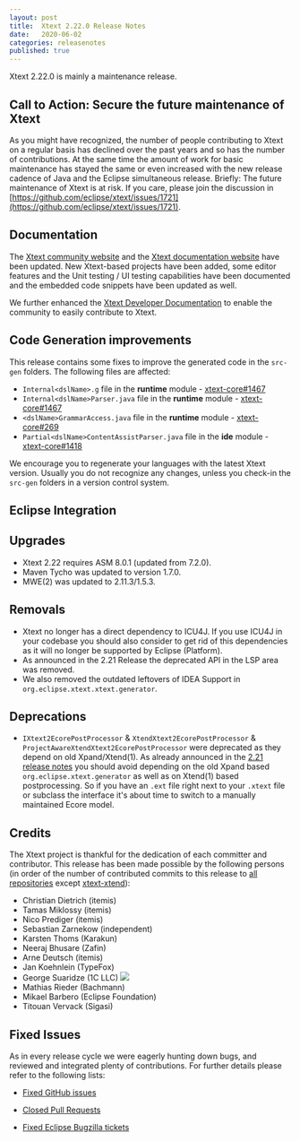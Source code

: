 ```yaml
---
layout: post
title:  Xtext 2.22.0 Release Notes
date:   2020-06-02
categories: releasenotes
published: true
---
```


Xtext 2.22.0 is mainly a maintenance release.

## Call to Action: Secure the future maintenance of Xtext

As you might have recognized, the number of people contributing to Xtext on a regular basis has declined over the past years and so has the number of contributions. At the same time the amount of work for basic maintenance has stayed the same or even increased with the new release cadence of Java and the Eclipse simultaneous release. Briefly: The future maintenance of Xtext is at risk. If you care, please join the discussion in [https://github.com/eclipse/xtext/issues/1721](https://github.com/eclipse/xtext/issues/1721).

## Documentation

The [Xtext community website](https://www.eclipse.org/Xtext/community.html) and the [Xtext documentation website](https://www.eclipse.org/Xtext/documentation/index.html) have been updated. New Xtext-based projects have been added, some editor features and the Unit testing / UI testing capabilities have been documented and the embedded code snippets have been updated as well.

We further enhanced the [Xtext Developer Documentation](https://github.com/eclipse/xtext/tree/master/dev-doc) to enable the community to easily contribute to Xtext.

## Code Generation improvements
This release contains some fixes to improve the generated code in the `src-gen` folders. The following files are affected:

* `Internal<dslName>.g` file in the **runtime** module - [xtext-core#1467](https://github.com/eclipse/xtext-core/issues/1467)
* `Internal<dslName>Parser.java` file in the **runtime** module - [xtext-core#1467](https://github.com/eclipse/xtext-core/issues/1467)
* `<dslName>GrammarAccess.java` file in the **runtime** module - [xtext-core#269](https://github.com/eclipse/xtext-core/issues/269)
* `Partial<dslName>ContentAssistParser.java` file in the **ide** module - [xtext-core#1418](https://github.com/eclipse/xtext-core/issues/1418)

We encourage you to regenerate your languages with the latest Xtext version. Usually you do not recognize any changes, unless you check-in the `src-gen` folders in a version control system.

## Eclipse Integration

## Upgrades

* Xtext 2.22 requires ASM 8.0.1 (updated from 7.2.0).
* Maven Tycho was updated to version 1.7.0.
* MWE(2) was updated to 2.11.3/1.5.3.

## Removals

* Xtext no longer has a direct dependency to ICU4J. If you use ICU4J in your codebase you should also consider to get rid of this dependencies as it will no longer be supported by Eclipse (Platform).
* As announced in the 2.21 Release the deprecated API in the LSP area was removed.
* We also removed the outdated leftovers of IDEA Support in `org.eclipse.xtext.xtext.generator`.

## Deprecations

* `IXtext2EcorePostProcessor` & `XtendXtext2EcorePostProcessor` & `ProjectAwareXtendXtext2EcorePostProcessor` were deprecated as they depend on old Xpand/Xtend(1). As already announced in the [2.21 release notes](2020-03-03-version-2-21-0.md) you should avoid depending on the old Xpand based `org.eclipse.xtext.generator` as well as on Xtend(1) based postprocessing. So if you have an `.ext` file right next to your `.xtext` file or subclass the interface it's about time to switch to a manually maintained Ecore model.

## Credits

The Xtext project is thankful for the dedication of each committer and contributor. This release has been made possible by the following persons (in order of the number of contributed commits to this release to [all repositories](https://github.com/eclipse/xtext#repositories) except [xtext-xtend](https://github.com/eclipse/xtext-xtend)):

- Christian Dietrich (itemis)
- Tamas Miklossy (itemis)
- Nico Prediger (itemis)
- Sebastian Zarnekow (independent)
- Karsten Thoms (Karakun)
- Neeraj Bhusare (Zafin)
- Arne Deutsch (itemis)
- Jan Koehnlein (TypeFox)
- George Suaridze (1C LLC) ![](https://img.shields.io/badge/-first%20time%20contributor-green.svg)
- Mathias Rieder (Bachmann)
- Mikael Barbero (Eclipse Foundation)
- Titouan Vervack (Sigasi)

## Fixed Issues

As in every release cycle we were eagerly hunting down bugs, and reviewed and integrated plenty of contributions. For further details please refer to the following lists:

* [Fixed GitHub issues](https://github.com/search?utf8=%E2%9C%93&q=is%3Aissue+milestone%3ARelease_2.22+is%3Aclosed+repo%3Aeclipse%2Fxtext+repo%3Aeclipse%2Fxtext-core+repo%3Aeclipse%2Fxtext-lib+repo%3Aeclipse%2Fxtext-extras+repo%3Aeclipse%2Fxtext-eclipse+repo%3Aeclipse%2Fxtext-idea+repo%3Aeclipse%2Fxtext-web+repo%3Aeclipse%2Fxtext-maven+repo%3Aeclipse%2Fxtext-xtend&type=Issues&ref=searchresults)

* [Closed Pull Requests](https://github.com/search?utf8=%E2%9C%93&q=is%3Apr+milestone%3ARelease_2.22+is%3Aclosed+repo%3Aeclipse%2Fxtext+repo%3Aeclipse%2Fxtext-core+repo%3Aeclipse%2Fxtext-lib+repo%3Aeclipse%2Fxtext-extras+repo%3Aeclipse%2Fxtext-eclipse+repo%3Aeclipse%2Fxtext-idea+repo%3Aeclipse%2Fxtext-web+repo%3Aeclipse%2Fxtext-maven+repo%3Aeclipse%2Fxtext-xtend&type=Issues&ref=searchresults)

* [Fixed Eclipse Bugzilla tickets](https://bugs.eclipse.org/bugs/buglist.cgi?bug_status=RESOLVED&bug_status=VERIFIED&bug_status=CLOSED&classification=Modeling&classification=Tools&columnlist=product%2Ccomponent%2Cassigned_to%2Cbug_status%2Cresolution%2Cshort_desc%2Cchangeddate%2Ckeywords&f0=OP&f1=OP&f3=CP&f4=CP&known_name=Xtext%202.22&list_id=16618269&product=TMF&product=Xtend&query_based_on=Xtext%202.22&query_format=advanced&status_whiteboard=v2.22&status_whiteboard_type=allwordssubstr)

